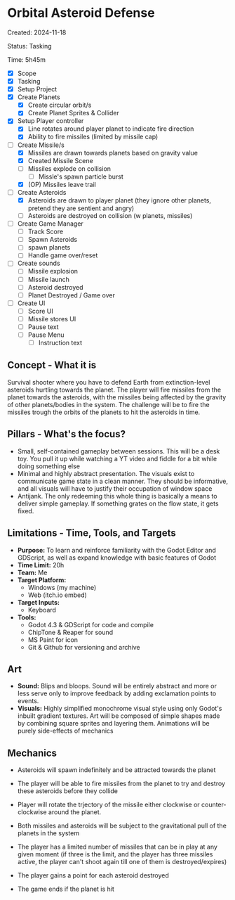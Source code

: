 # Orbital Asteroid Defense

Created: 2024-11-18

Status: Tasking

Time: 5h45m

- [x] Scope
- [x] Tasking
- [x] Setup Project
- [x] Create Planets
  - [x] Create circular orbit/s
  - [x] Create Planet Sprites & Collider
- [x] Setup Player controller
  - [x] Line rotates around player planet to indicate fire direction
  - [x] Ability to fire missiles (limited by missile cap)
- [ ] Create Missile/s
  - [x] Missiles are drawn towards planets based on gravity value
  - [x] Created Missile Scene
  - [ ] Missiles explode on collision
    - [ ] Missle's spawn particle burst
  - [x] (OP) Missiles leave trail
- [ ] Create Asteroids
  - [x] Asteroids are drawn to player planet (they ignore other planets, pretend they are sentient and angry)
  - [ ] Asteroids are destroyed on collision (w planets, missiles)
- [ ] Create Game Manager
  - [ ] Track Score
  - [ ] Spawn Asteroids
  - [ ] spawn planets
  - [ ] Handle game over/reset
- [ ] Create sounds
  - [ ] Missile explosion
  - [ ] Missile launch
  - [ ] Asteroid destroyed
  - [ ] Planet Destroyed / Game over
- [ ] Create UI
  - [ ] Score UI
  - [ ] Missile stores UI
  - [ ] Pause text
  - [ ] Pause Menu
    - [ ] Instruction text

## Concept - What it is

Survival shooter where you have to defend Earth from extinction-level asteroids hurtling towards the planet. The player will fire missiles from the planet towards the asteroids, with the missiles being affected by the gravity of other planets/bodies in the system. The challenge will be to fire the missiles trough the orbits of the planets to hit the asteroids in time.

## Pillars - What's the focus?

- Small, self-contained gameplay between sessions. This will be a desk toy. You pull it up while watching a YT video and fiddle for a bit while doing something else
- Minimal and highly abstract presentation. The visuals exist to communicate game state in a clean manner. They should be informative, and all visuals will have to justify their occupation of window space
- Antijank. The only redeeming this whole thing is basically a means to deliver simple gameplay. If something grates on the flow state, it gets fixed. 

## Limitations - Time, Tools, and Targets

- **Purpose:** To learn and reinforce familiarity with the Godot Editor and GDScript, as well as expand knowledge with basic features of Godot
- **Time Limit:** 20h
- **Team:** Me
- **Target Platform:** 
  - Windows (my machine)
  - Web (itch.io embed)
- **Target Inputs:** 
  - Keyboard
- **Tools:**
  - Godot 4.3 & GDScript for code and compile
  - ChipTone & Reaper for sound
  - MS Paint for icon
  - Git & Github for versioning and archive

## Art

- **Sound:** Blips and bloops. Sound will be entirely abstract and more or less serve only to improve feedback by adding exclamation points to events.
- **Visuals:** Highly simplified monochrome visual style using only Godot's inbuilt gradient textures. Art will be composed of simple shapes made by combining square sprites and layering them. Animations will be purely side-effects of mechanics

## Mechanics

- Asteroids will spawn indefinitely and be attracted towards the planet

- The player will be able to fire missiles from the planet to try and destroy these asteroids before they collide

- Player will rotate the trjectory of the missile either clockwise or counter-clockwise around the planet.

- Both missiles and asteroids will be subject to the gravitational pull of the planets in the system

- The player has a limited number of missiles that can be in play at any given moment (if three is the limit, and the player has three missiles active, the player can't shoot again till one of them is destroyed/expires)

- The player gains a point for each asteroid destroyed

- The game ends if the planet is hit
